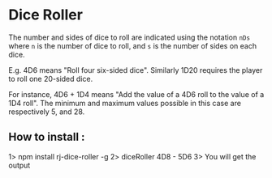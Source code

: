 # Dice Roller

The number and sides of dice to roll are indicated using the notation `nDs` where `n` is the number
of dice to roll, and `s` is the number of sides on each dice.


E.g. 4D6 means "Roll four six-sided dice". Similarly 1D20 requires the player to roll one 20-sided
dice.

For instance, 4D6 + 1D4 means "Add the value of a 4D6 roll to the value of a 1D4 roll". The
minimum and maximum values possible in this case are respectively 5, and 28.


## How to install :

1> npm install rj-dice-roller -g
2> diceRoller 4D8 - 5D6
3> You will get the output
